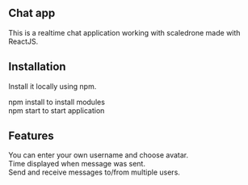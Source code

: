 ## Chat app

This is a realtime chat application working with scaledrone made with ReactJS.

## Installation

Install it locally using npm.

 npm install to install modules\
 npm start to start application

## Features

 You can enter your own username and choose avatar.\
 Time displayed when message was sent.\
 Send and receive messages to/from multiple users.